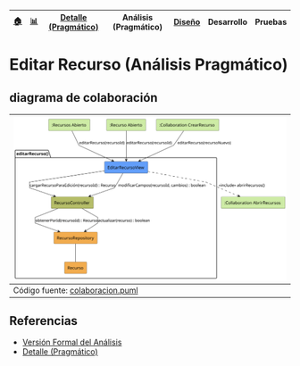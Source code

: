 <div align=right>
 
|[🏠️](../../../README.md)|[ 📊](https://raw.githubusercontent.com/mmasias/pySigHor/main/images/RUP/99-seguimiento/diagrama-contexto-administrador.svg)|[Detalle (Pragmático)](../../../00-casos-uso/02-detalle/editarRecurso/README.md)|**Análisis (Pragmático)**|[Diseño](../../../../RUP/02-diseno/casos-uso/editarRecurso/README.md)|Desarrollo|Pruebas|
|-|-|-|-|-|-|-|

</div>

# Editar Recurso (Análisis Pragmático)

## diagrama de colaboración

<div align=center>

|![Análisis: editarRecurso()](/images/RUP/01-analisis/casos-uso/editarRecurso/editarRecurso-analisis.svg)|
|-|
|Código fuente: [colaboracion.puml](../../../../RUP/01-analisis/casos-uso/editarRecurso/colaboracion.puml)|

</div>

## Referencias

- [Versión Formal del Análisis](../../../../RUP/01-analisis/casos-uso/editarRecurso/README.md)
- [Detalle (Pragmático)](../../../00-casos-uso/02-detalle/editarRecurso/README.md)
